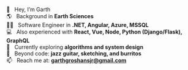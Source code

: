 👋 &nbsp;&nbsp;Hey, I’m Garth  
🌎 &nbsp;&nbsp;Background in **Earth Sciences**  
👨‍💻 &nbsp;&nbsp;Software Engineer in **.NET, Angular, Azure, MSSQL**  
💻 &nbsp;&nbsp;Also experienced with **React, Vue, Node, Python (Django/Flask), GraphQL**  
🚀 &nbsp;&nbsp;Currently exploring **algorithms and system design**  
🎸 &nbsp;&nbsp;Beyond code: **jazz guitar, sketching, and burritos**  
📫 &nbsp;&nbsp;Reach me at: **garthgroshansjr@gmail.com**  



<!---
ggroshansii/ggroshansii is a ✨ special ✨ repository because its `README.md` (this file) appears on your GitHub profile.
You can click the Preview link to take a look at your changes.
--->
